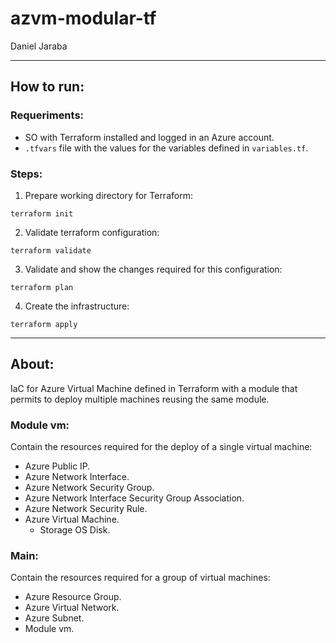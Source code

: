# azvm-modular-tf

Daniel Jaraba

---

## How to run:

### Requeriments:

- SO with Terraform installed and logged in an Azure account.
- ```.tfvars``` file with the values for the variables defined in ```variables.tf```.

### Steps:

1. Prepare working directory for Terraform:

```
terraform init
```

2. Validate terraform configuration:

```
terraform validate
```

3. Validate and show the changes required for this configuration:

```
terraform plan
```

4. Create the infrastructure:

```
terraform apply
```

---

## About:

IaC for Azure Virtual Machine defined in Terraform with a module that permits to deploy multiple machines reusing the same module.

### Module vm:

Contain the resources required for the deploy of a single virtual machine:

- Azure Public IP.
- Azure Network Interface.
- Azure Network Security Group.
- Azure Network Interface Security Group Association.
- Azure Network Security Rule.
- Azure Virtual Machine.
  * Storage OS Disk.

### Main:

Contain the resources required for a group of virtual machines:

- Azure Resource Group.
- Azure Virtual Network.
- Azure Subnet.
- Module vm.
